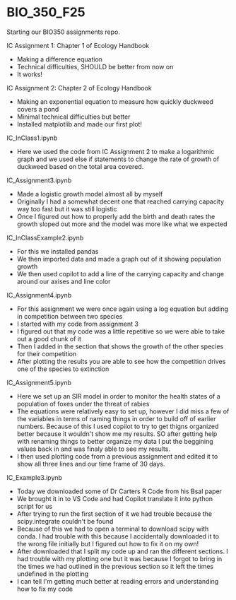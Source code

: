 # BIO_350_F25

Starting our BIO350 assignments repo.

IC Assignment 1: Chapter 1 of Ecology Handbook
- Making a difference equation
- Technical difficulties, SHOULD be better from now on
- It works!

IC Assignment 2: Chapter 2 of Ecology Handbook
- Making an exponential equation to measure how quickly duckweed covers a pond
- Minimal technical difficulties but better
- Installed matplotlib and made our first plot!

IC_InClass1.ipynb
- Here we used the code from IC Assignment 2 to make a logarithmic graph and we used else if statements to change the rate of growth of duckweed based on the total area covered.

IC_Assignment3.ipynb
- Made a logistic growth model almost all by myself
- Originally I had a somewhat decent one that reached carrying capacity way too fast but it was still logistic
- Once I figured out how to properly add the birth and death rates the growth sloped out more and the model was more like what we expected

IC_InClassExample2.ipynb
- For this we installed pandas
- We then imported data and made a graph out of it showing population growth
- We then used copilot to add a line of the carrying capacity and change around our axises and line color

IC_Assignment4.ipynb
- For this assignment we were once again using a log equation but adding in competition between two species
- I started with my code from assignment 3
- I figured out that my code was a little repetitive so we were able to take out a good chunk of it
- Then I added in the section that shows the growth of the other species for their competition
- After plotting the results you are able to see how the competition drives one of the species to extinction

IC_Assignment5.ipynb
- Here we set up an SIR model in order to monitor the health states of a population of foxes under the threat of rabies
- The equations were relatively easy to set up, however I did miss a few of the variables in terms of naming things in order to build off of earlier numbers. Because of this I used copilot to try to get thigns organized better because it wouldn't show me my results. SO after getting help with renaming things to better organize my data I put the beggining values back in and was finaly able to see my results.
- I then used plotting code from a previous assignment and edited it to show all three lines and our time frame of 30 days.

IC_Example3.ipynb
- Today we downloaded some of Dr Carters R Code from his Bsal paper
- We brought it in to VS Code and had Copilot translate it into python script for us
- After trying to run the first section of it we had trouble because the scipy.integrate couldn't be found
- Because of this we had to open a terminal to download scipy with conda. I had trouble with this because I accidentally downloaded it to the wrong file initially but I figured out how to fix it on my own!
- After downloaded that I split my code up and ran the different sections. I had trouble with my plotting one but it was because I forgot to bring in the times we had outlined in the previous section so it left the times undefined in the plotting
- I can tell I'm getting much better at reading errors and understanding how to fix my code